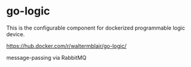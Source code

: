 # go-logic
This is the configurable component for dockerized programmable logic device. 

https://hub.docker.com/r/waltermblair/go-logic/

message-passing via RabbitMQ

